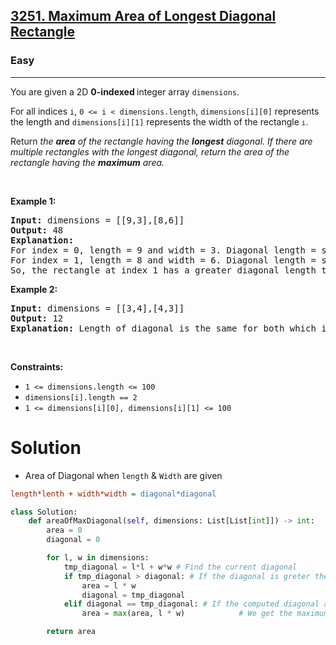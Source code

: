 <h2><a href="https://leetcode.com/problems/maximum-area-of-longest-diagonal-rectangle">3251. Maximum Area of Longest Diagonal Rectangle</a></h2><h3>Easy</h3><hr><p>You are given a 2D <strong>0-indexed </strong>integer array <code>dimensions</code>.</p>

<p>For all indices <code>i</code>, <code>0 &lt;= i &lt; dimensions.length</code>, <code>dimensions[i][0]</code> represents the length and <code>dimensions[i][1]</code> represents the width of the rectangle<span style="font-size: 13.3333px;"> <code>i</code></span>.</p>

<p>Return <em>the <strong>area</strong> of the rectangle having the <strong>longest</strong> diagonal. If there are multiple rectangles with the longest diagonal, return the area of the rectangle having the <strong>maximum</strong> area.</em></p>

<p>&nbsp;</p>
<p><strong class="example">Example 1:</strong></p>

<pre>
<strong>Input:</strong> dimensions = [[9,3],[8,6]]
<strong>Output:</strong> 48
<strong>Explanation:</strong> 
For index = 0, length = 9 and width = 3. Diagonal length = sqrt(9 * 9 + 3 * 3) = sqrt(90) &asymp;<!-- notionvc: 882cf44c-3b17-428e-9c65-9940810216f1 --> 9.487.
For index = 1, length = 8 and width = 6. Diagonal length = sqrt(8 * 8 + 6 * 6) = sqrt(100) = 10.
So, the rectangle at index 1 has a greater diagonal length therefore we return area = 8 * 6 = 48.
</pre>

<p><strong class="example">Example 2:</strong></p>

<pre>
<strong>Input:</strong> dimensions = [[3,4],[4,3]]
<strong>Output:</strong> 12
<strong>Explanation:</strong> Length of diagonal is the same for both which is 5, so maximum area = 12.
</pre>

<p>&nbsp;</p>
<p><strong>Constraints:</strong></p>

<ul>
	<li><code>1 &lt;= dimensions.length &lt;= 100</code></li>
	<li><code><font face="monospace">dimensions[i].length == 2</font></code></li>
	<li><code><font face="monospace">1 &lt;= dimensions[i][0], dimensions[i][1] &lt;= 100</font></code></li>
</ul>

# Solution
* Area of Diagonal when `length` & `Width` are given 
```ini
length*lenth + width*width = diagonal*diagonal
```
```python
class Solution:
    def areaOfMaxDiagonal(self, dimensions: List[List[int]]) -> int:
        area = 0
        diagonal = 0

        for l, w in dimensions:
            tmp_diagonal = l*l + w*w # Find the current diagonal 
            if tmp_diagonal > diagonal: # If the diagonal is greter then our current diagonal then we compute the new area
                area = l * w
                diagonal = tmp_diagonal
            elif diagonal == tmp_diagonal: # If the computed diagonal and previous diagonals are equal 
                area = max(area, l * w)            # We get the maximum area

        return area
```
